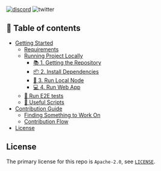 [![discord](https://img.shields.io/badge/chat%20on-discord-orange?&logo=discord&logoColor=ffffff&color=7389D8&labelColor=6A7EC2)](https://discord.gg/xfpK4Pe)
![twitter](https://x.com/intent/follow?screen_name=SwayLang)

## 📗 Table of contents

- [Getting Started](./docs/GETTING_STARTED.md)
  - [Requirements](./docs/GETTING_STARTED.md#requirements)
  - [Running Project Locally](./docs/GETTING_STARTED.md#running-project-locally)
    - [📚 1. Getting the Repository](./docs/GETTING_STARTED.md#-1-getting-the-repository)
    - [📦 2. Install Dependencies](./docs/GETTING_STARTED.md#-2-install-dependencies)
    - [📒 3. Run Local Node](./docs/GETTING_STARTED.md#-3-run-local-node)
    - [💻 4. Run Web App](./docs/GETTING_STARTED.md#-4-run-web-app)
  - [🧪 Run E2E tests](./docs/GETTING_STARTED.md#-run-e2e-tests)
  - [🧰 Useful Scripts](./docs/GETTING_STARTED.md#-useful-scripts)
- [Contribution Guide](./docs/CONTRIBUTING.md)
  - [Finding Something to Work On](./docs/CONTRIBUTING.md#finding-something-to-work-on)
  - [Contribution Flow](./docs/CONTRIBUTING.md#contribution-flow)
- [License](#license)

## License

The primary license for this repo is `Apache-2.0`, see [`LICENSE`](./LICENSE).
